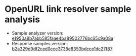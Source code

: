 # OpenURL link resolver sample analysis

* Sample analyzer version: [e1950a8b7abb585faae4ba89502776bc65c9a08a](https://github.com/NYULibraries/openurl-link-resolver-sample-analyzer/tree/e1950a8b7abb585faae4ba89502776bc65c9a08a)
* Response samples version: [b2a329d9df2ced0cce3735e8353bdcce1dc27f87](https://github.com/NYULibraries/openurl-link-resolver-response-samples/tree/b2a329d9df2ced0cce3735e8353bdcce1dc27f87)
